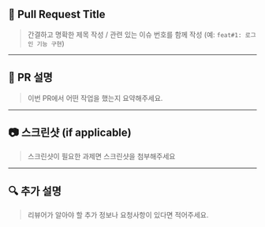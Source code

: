 ## 🔀 Pull Request Title
> 간결하고 명확한 제목 작성 / 관련 있는 이슈 번호를 함께 작성 (예: `feat#1: 로그인 기능 구현`)


---

## 📌 PR 설명
> 이번 PR에서 어떤 작업을 했는지 요약해주세요.


---

## 📷 스크린샷 (if applicable)
> 스크린샷이 필요한 과제면 스크린샷을 첨부해주세요



---

## 🔍 추가 설명
> 리뷰어가 알아야 할 추가 정보나 요청사항이 있다면 적어주세요.

